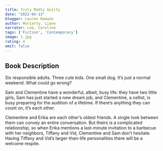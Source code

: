 ```yaml
---
title: Truly Madly Guilty
date: "2022-04-13"
blogger: Lauren Hamann
author: Moriarty, Liane
narrator: Lee, Caroline
tags: ['Fiction', 'Contemporary']
image: 1.jpg
rating: 4
omit: false
---
```



## Book Description

Six responsible adults. Three cute kids. One small dog. It’s just a normal weekend. What could go wrong?

Sam and Clementine have a wonderful, albeit, busy life: they have two little girls, Sam has just started a new dream job, and Clementine, a cellist, is busy preparing for the audition of a lifetime. If there’s anything they can count on, it’s each other.

Clementine and Erika are each other’s oldest friends. A single look between them can convey an entire conversation. But theirs is a complicated relationship, so when Erika mentions a last-minute invitation to a barbecue with her neighbors, Tiffany and Vid, Clementine and Sam don’t hesitate. Having Tiffany and Vid’s larger-than-life personalities there will be a welcome respite.
